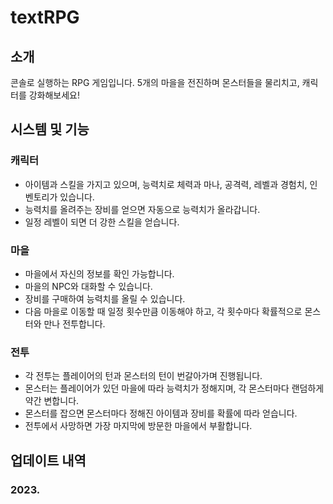 # textRPG

## 소개
콘솔로 실행하는 RPG 게임입니다.
5개의 마을을 전진하며 몬스터들을 물리치고, 캐릭터를 강화해보세요!

## 시스템 및 기능
### 캐릭터
* 아이템과 스킬을 가지고 있으며, 능력치로 체력과 마나, 공격력, 레벨과 경험치, 인벤토리가 있습니다.
* 능력치를 올려주는 장비를 얻으면 자동으로 능력치가 올라갑니다.
* 일정 레벨이 되면 더 강한 스킬을 얻습니다.

### 마을
* 마을에서 자신의 정보를 확인 가능합니다.
* 마을의 NPC와 대화할 수 있습니다.
* 장비를 구매하여 능력치를 올릴 수 있습니다.
* 다음 마을로 이동할 때 일정 횟수만큼 이동해야 하고, 각 횟수마다 확률적으로 몬스터와 만나 전투합니다.

### 전투
* 각 전투는 플레이어의 턴과 몬스터의 턴이 번갈아가며 진행됩니다.
* 몬스터는 플레이어가 있던 마을에 따라 능력치가 정해지며, 각 몬스터마다 랜덤하게 약간 변합니다.
* 몬스터를 잡으면 몬스터마다 정해진 아이템과 장비를 확률에 따라 얻습니다.
* 전투에서 사망하면 가장 마지막에 방문한 마을에서 부활합니다.

## 업데이트 내역
### 2023.

